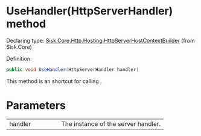 <!--

Copyrights 2023 Sisk Framework - CypherPotato
Published under MIT license

!!! DO NOT EDIT THIS FILE !!!
This file was generated by a tool in the Sisk package. To edit the information in this documentation,
edit the XML documentation present in the Sisk source code.

-->


# UseHandler(HttpServerHandler) method

Declaring type: [Sisk.Core.Http.Hosting.HttpServerHostContextBuilder](/spec/Sisk.Core.Http.Hosting.HttpServerHostContextBuilder.md) (from Sisk.Core)


Definition:

```cs
public void UseHandler(HttpServerHandler handler)
```

This method is an shortcut for calling <see cref="M:Sisk.Core.Http.HttpServer.RegisterHandler(Sisk.Core.Http.Handlers.HttpServerHandler)" />.


# Parameters

<table>
    <tbody>
<tr>
    <td width="33%">handler</td>
    <td>The instance of the server handler.</td>
</tr>
    </tbody>
</table>
